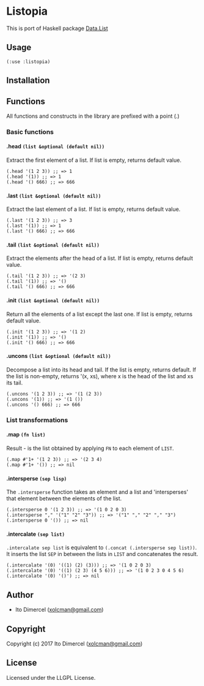 # Listopia

 This is port of Haskell package [Data.List](https://hackage.haskell.org/package/base-4.10.1.0/docs/Data-List.html)

## Usage

```common-lisp
(:use :listopia)
```

## Installation


## Functions

All functions and constructs in the library are prefixed with a point (.)

### Basic functions

#### .head `(list &optional (default nil))`

Extract the first element of a list. If list is empty, returns default value.

```common-lisp
(.head '(1 2 3)) ;; => 1
(.head '(1)) ;; => 1
(.head '() 666) ;; => 666
```

#### .last `(list &optional (default nil))`

Extract the last element of a list. If list is empty, returns default value.

```common-lisp
(.last '(1 2 3)) ;; => 3
(.last '(1)) ;; => 1
(.last '() 666) ;; => 666
```

#### .tail `(list &optional (default nil))`

Extract the elements after the head of a list. If list is empty, returns default value.

```common-lisp
(.tail '(1 2 3)) ;; => '(2 3)
(.tail '(1)) ;; => '()
(.tail '() 666) ;; => 666
```

#### .init `(list &optional (default nil))`

Return all the elements of a list except the last one. If list is empty, returns default value.

```common-lisp
(.init '(1 2 3)) ;; => '(1 2)
(.init '(1)) ;; => '()
(.init '() 666) ;; => 666
```

#### .uncons `(list &optional (default nil))`

Decompose a list into its head and tail. If the list is empty, returns default. If the list is non-empty, returns '(x, xs), where x is the head of the list and xs its tail.

```common-lisp
(.uncons '(1 2 3)) ;; => '(1 (2 3))
(.uncons '(1)) ;; => '(1 ())
(.uncons '() 666) ;; => 666
```

### List transformations

#### .map `(fn list)`

Result - is the list obtained by applying `FN` to each element of `LIST`.

```common-lisp
(.map #'1+ '(1 2 3)) ;; => '(2 3 4)
(.map #'1+ '()) ;; => nil
```

#### .intersperse `(sep lisp)`

The `.intersperse` function takes an element and a list and 'intersperses' that element between the elements of the list.

```common-lisp
(.intersperse 0 '(1 2 3)) ;; => '(1 0 2 0 3)
(.intersperse "," '("1" "2" "3")) ;; => '("1" "," "2" "," "3")
(.intersperse 0 '()) ;; => nil
```

#### .intercalate `(sep list)`

`.intercalate sep list` is equivalent to `(.concat (.intersperse sep list))`. It inserts the list `SEP` in between the lists in `LIST` and concatenates the result.

```common-lisp
(.intercalate '(0) '((1) (2) (3))) ;; => '(1 0 2 0 3)
(.intercalate '(0) '((1) (2 3) (4 5 6))) ;; => '(1 0 2 3 0 4 5 6)
(.intercalate '(0) '()') ;; => nil
```

## Author

* Ito Dimercel (xolcman@gmail.com)

## Copyright

Copyright (c) 2017 Ito Dimercel (xolcman@gmail.com)

## License

Licensed under the LLGPL License.
